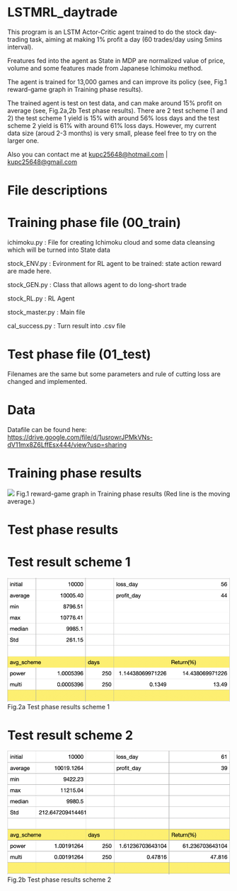 # LSTMRL_daytrade

This program is an LSTM Actor-Critic agent trained to do the stock day-trading task, aiming at making 1% profit a day (60 trades/day using 5mins interval).

Freatures fed into the agent as State in MDP are normalized value of price, volume and some features made from Japanese Ichimoku method.

The agent is trained for 13,000 games and can improve its policy (see, Fig.1 reward-game graph in Training phase results).

The trained agent is test on test data, and can make around 15% profit on average (see, Fig.2a,2b Test phase results). There are 2 test scheme (1 and 2) the test scheme 1 yield is 15% with around 56% loss days and the test scheme 2 yield is 61% with around 61% loss days. However, my current data size (aroud 2-3 months) is very small, please feel free to try on the larger one.

Also you can contact me at kupc25648@hotmail.com | kupc25648@gmail.com


# File descriptions
# Training phase file (00_train)

ichimoku.py  : File for creating Ichimoku cloud and some data cleansing  which will be turned into State data 

stock_ENV.py : Evironment for RL agent to be trained: state action reward are made here.

stock_GEN.py : Class that allows agent to do long-short trade

stock_RL.py  : RL Agent

stock_master.py  : Main file 

cal_success.py : Turn result into .csv file

# Test phase file (01_test)

Filenames are the same but some parameters and rule of cutting loss are changed and implemented.

# Data

Datafile can be found here:
https://drive.google.com/file/d/1usrowrJPMkVNs-dV11mx8Z6LffEsx444/view?usp=sharing

# Training phase results

<img src="src/training.png">
Fig.1 reward-game graph in Training phase results (Red line is the moving average.)

# Test phase results

# Test result scheme 1

<img src="src/test_1.png">
Fig.2a Test phase results scheme 1

# Test result scheme 2

<img src="src/test_2.png">
Fig.2b Test phase results scheme 2


